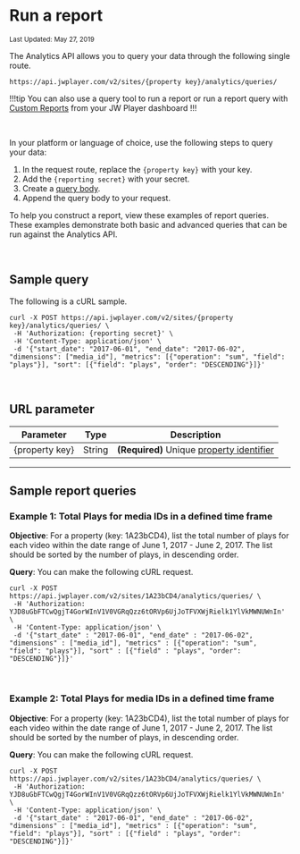 # Run a report

<sup>Last Updated: May 27, 2019</sup>

The Analytics API allows you to query your data through the following single route.

```
https://api.jwplayer.com/v2/sites/{property key}/analytics/queries/
```

!!!tip
You can also use a query tool to run a report or run a report query with [Custom Reports](https://support.jwplayer.com/articles/how-to-use-custom-reports) from your JW Player dashboard
!!!

<br/>

In your platform or language of choice, use the following steps to query your data:

1. In the request route, replace the `{property key}` with your key.
2. Add the `{reporting secret}` with your secret.
3. Create a <a href="../api-reference#query-body" target="_blank">query body</a>.
4. Append the query body to your request.

To help you construct a report, view these examples of report queries. These examples demonstrate both basic and advanced queries that can be run against the Analytics API.

<br/>

## Sample query

The following is a cURL sample.
```curl
curl -X POST https://api.jwplayer.com/v2/sites/{property key}/analytics/queries/ \
 -H 'Authorization: {reporting secret}' \
 -H 'Content-Type: application/json' \
 -d '{"start_date": "2017-06-01", "end_date": "2017-06-02", "dimensions": ["media_id"], "metrics": [{"operation": "sum", "field": "plays"}], "sort": [{"field": "plays", "order": "DESCENDING"}]}'
```
<br/>

## URL parameter

| Parameter | Type | Description |
| -- | -- | -- |
| {property key} | String | **(Required)** Unique [property identifier](../) |

<hr>

## Sample report queries

### Example 1: Total Plays for media IDs in a defined time frame


**Objective**: For a property (key: 1A23bCD4), list the total number of plays for each video within the date range of June 1, 2017 - June 2, 2017. The list should be sorted by the number of plays, in descending order.

**Query**: You can make the following cURL request. 
```
curl -X POST https://api.jwplayer.com/v2/sites/1A23bCD4/analytics/queries/ \
 -H 'Authorization: YJD8uGbFTCwQgjT4GorWInV1V0VGRqQzz6tORVp6UjJoTFVXWjRielk1YlVkMWNUWnIn' \
 -H 'Content-Type: application/json' \
 -d '{"start_date" : "2017-06-01", "end_date" : "2017-06-02", "dimensions" : ["media_id"], "metrics" : [{"operation": "sum", "field": "plays"}], "sort" : [{"field" : "plays", "order": "DESCENDING"}]}'
```
<br/>

### Example 2: Total Plays for media IDs in a defined time frame


**Objective**: For a property (key: 1A23bCD4), list the total number of plays for each video within the date range of June 1, 2017 - June 2, 2017. The list should be sorted by the number of plays, in descending order.

**Query**: You can make the following cURL request. 
```
curl -X POST https://api.jwplayer.com/v2/sites/1A23bCD4/analytics/queries/ \
 -H 'Authorization: YJD8uGbFTCwQgjT4GorWInV1V0VGRqQzz6tORVp6UjJoTFVXWjRielk1YlVkMWNUWnIn' \
 -H 'Content-Type: application/json' \
 -d '{"start_date" : "2017-06-01", "end_date" : "2017-06-02", "dimensions" : ["media_id"], "metrics" : [{"operation": "sum", "field": "plays"}], "sort" : [{"field" : "plays", "order": "DESCENDING"}]}'
```